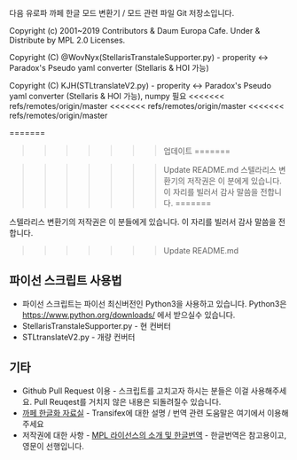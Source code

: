 다음 유로파 까페 한글 모드 변환기 / 모드 관련 파일 Git 저장소입니다.

Copyright (c) 2001~2019 Contributors & Daum Europa Cafe. Under & Distribute by MPL 2.0 Licenses.

Copyright (C) @WovNyx(StellarisTranstaleSupporter.py) - properity <-> Paradox's Pseudo yaml converter (Stellaris & HOI 가능)

Copyright (C) KJH(STLtranslateV2.py) - properity <-> Paradox's Pseudo yaml converter (Stellaris & HOI 가능), numpy 필요
<<<<<<< refs/remotes/origin/master
<<<<<<< refs/remotes/origin/master
<<<<<<< refs/remotes/origin/master

=======
>>>>>>> 업데이트
=======

>>>>>>> Update README.md
스텔라리스 변환기의 저작권은 이 분에게 있습니다. 이 자리를 빌러서 감사 말씀을 전합니다.
=======

스텔라리스 변환기의 저작권은 이 분들에게 있습니다. 이 자리를 빌러서 감사 말씀을 전합니다.
>>>>>>> Update README.md

파이선 스크립트 사용법
-------------------
* 파이선 스크립트는 파이선 최신버전인 Python3을 사용하고 있습니다. Python3은 <https://www.python.org/downloads/> 에서 받으실수 있습니다.
* StellarisTranstaleSupporter.py - 현 컨버터
* STLtranslateV2.py - 개량 컨버터

기타
-------------------
* Github Pull Request 이용 - 스크립트를 고치고자 하시는 분들은 이걸 사용해주세요. Pull Reuqest를 거치지 않은 내용은 되돌려질수 있습니다.
* [까페 한글화 자료실](http://cafe.daum.net/Europa/OFSe) - Transifex에 대한 설명 / 번역 관련 도움말은 여기에서 이용해주세요
* 저작권에 대한 사항 - [MPL 라이선스의 소개 및 한글번역](https://olis.or.kr/license/Detailselect.do?lId=1088&mapCode=010092) - 한글번역은 참고용이고, 영문이 선행입니다.
